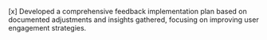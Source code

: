[x] Developed a comprehensive feedback implementation plan based on documented adjustments and insights gathered, focusing on improving user engagement strategies.